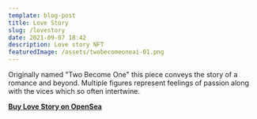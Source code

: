 ```yaml
---
template: blog-post
title: Love Story
slug: /lovestory
date: 2021-09-07 18:42
description: Love story NFT
featuredImage: /assets/twobecomeoneai-01.png
---
```

Originally named "Two Become One" this piece conveys the story of a romance and beyond. Multiple figures represent feelings of passion along with the vices which so often intertwine.

**[Buy Love Story on OpenSea](https://opensea.io/assets/0x495f947276749ce646f68ac8c248420045cb7b5e/75511496996509083340559006059282024395904634734945582606826898909549423493121)**